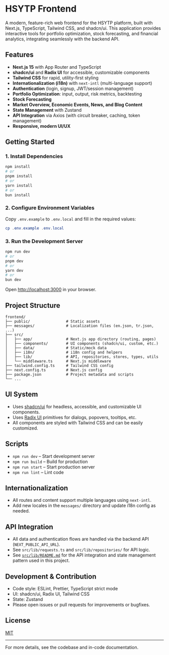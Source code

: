 # HSYTP Frontend

A modern, feature-rich web frontend for the HSYTP platform, built with Next.js, TypeScript, Tailwind CSS, and shadcn/ui. This application provides interactive tools for portfolio optimization, stock forecasting, and financial analytics, integrating seamlessly with the backend API.

## Features

- **Next.js 15** with App Router and TypeScript
- **shadcn/ui** and **Radix UI** for accessible, customizable components
- **Tailwind CSS** for rapid, utility-first styling
- **Internationalization (i18n)** with `next-intl` (multi-language support)
- **Authentication** (login, signup, JWT/session management)
- **Portfolio Optimization**: input, output, risk metrics, backtesting
- **Stock Forecasting**
- **Market Overview, Economic Events, News, and Blog Content**
- **State Management** with Zustand
- **API Integration** via Axios (with circuit breaker, caching, token management)
- **Responsive, modern UI/UX**

## Getting Started

### 1. Install Dependencies
```powershell
npm install
# or
pnpm install
# or
yarn install
# or
bun install
```

### 2. Configure Environment Variables
Copy `.env.example` to `.env.local` and fill in the required values:
```powershell
cp .env.example .env.local
```

### 3. Run the Development Server
```powershell
npm run dev
# or
pnpm dev
# or
yarn dev
# or
bun dev
```

Open [http://localhost:3000](http://localhost:3000) in your browser.

## Project Structure
```
frontend/
├── public/                # Static assets
├── messages/              # Localization files (en.json, tr.json, ...)
├── src/
│   ├── app/               # Next.js app directory (routing, pages)
│   ├── components/        # UI components (shadcn/ui, custom, etc.)
│   ├── data/              # Static/mock data
│   ├── i18n/              # i18n config and helpers
│   ├── lib/               # API, repositories, stores, types, utils
│   └── middleware.ts      # Next.js middleware
├── tailwind.config.ts     # Tailwind CSS config
├── next.config.ts         # Next.js config
├── package.json           # Project metadata and scripts
└── ...
```

## UI System
- Uses [shadcn/ui](https://ui.shadcn.com/) for headless, accessible, and customizable UI components.
- Uses [Radix UI](https://www.radix-ui.com/) primitives for dialogs, popovers, tooltips, etc.
- All components are styled with Tailwind CSS and can be easily customized.

## Scripts
- `npm run dev` – Start development server
- `npm run build` – Build for production
- `npm run start` – Start production server
- `npm run lint` – Lint code

## Internationalization
- All routes and content support multiple languages using `next-intl`.
- Add new locales in the `messages/` directory and update i18n config as needed.

## API Integration
- All data and authentication flows are handled via the backend API (`NEXT_PUBLIC_API_URL`).
- See `src/lib/requests.ts` and `src/lib/repositories/` for API logic.
- See [`src/lib/README.md`](src/lib/README.md) for the API integration and state management pattern used in this project.

## Development & Contribution
- Code style: ESLint, Prettier, TypeScript strict mode
- UI: shadcn/ui, Radix UI, Tailwind CSS
- State: Zustand
- Please open issues or pull requests for improvements or bugfixes.

## License
[MIT](LICENSE)

---
For more details, see the codebase and in-code documentation.
